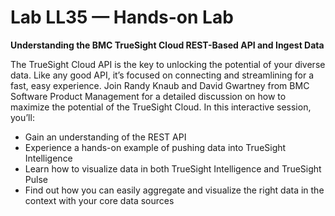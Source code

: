 # Lab LL35 — Hands-on Lab

**Understanding the BMC TrueSight Cloud REST-Based API and Ingest Data**

The TrueSight Cloud API is the key to unlocking the potential of your diverse data.
Like any good API, it’s focused on connecting and streamlining for a fast, easy experience.
Join Randy Knaub and David Gwartney from BMC Software Product Management for a detailed
discussion on how to maximize the potential of the TrueSight Cloud. In this interactive session, you’ll:

- Gain an understanding of the REST API
- Experience a hands-on example of pushing data into TrueSight Intelligence
- Learn how to visualize data in both TrueSight Intelligence and TrueSight Pulse
- Find out how you can easily aggregate and visualize the right data in the context with your core data sources


